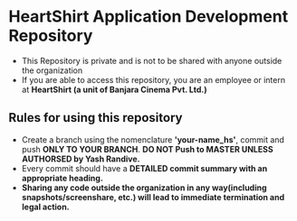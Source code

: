 # HeartShirt Application Development Repository

* This Repository is private and is not to be shared with anyone outside the organization
* If you are able to access this repository, you are an employee or intern at **HeartShirt (a unit of Banjara Cinema Pvt. Ltd.)**

## Rules for using this repository
* Create a branch using the nomenclature **'your-name_hs'**, commit and push **ONLY TO YOUR BRANCH**. **DO NOT Push to MASTER UNLESS AUTHORSED by Yash Randive.**
* Every commit should have a **DETAILED commit summary with an appropriate heading.**
* **Sharing any code outside the organization in any way(including snapshots/screenshare, etc.) will lead to immediate termination and legal action.**
